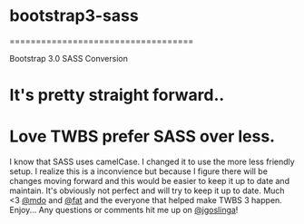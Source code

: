 # bootstrap3-sass
===================================

Bootstrap 3.0 SASS Conversion 

It's pretty straight forward.. 
===================================
Love TWBS prefer SASS over less. 
===================================
I know that SASS uses camelCase. I changed it to use the more less friendly setup. I realize this is a inconvience but because I figure there will be changes moving forward and this would be easier to keep it up to date and maintain. 
It's obviously not perfect and will try to keep it up to date. Much <3 [@mdo](http://github.com/mdo) and [@fat](http://github.com/fat) and the everyone that helped make TWBS 3 happen. Enjoy...
Any questions or comments hit me up on [@jgoslinga](http://twitter.com/jgoslinga)!
